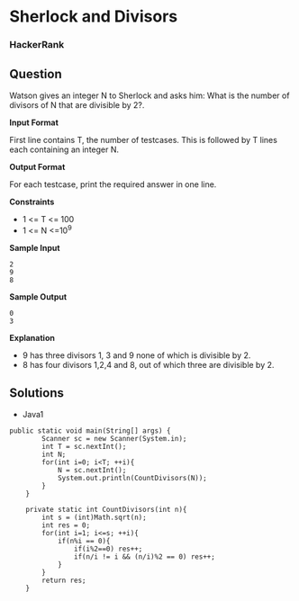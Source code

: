 # Sherlock and Divisors

### HackerRank

## Question

Watson gives an integer N to Sherlock and asks him: What is the number of divisors of N that are divisible by 2?.

**Input Format** 

First line contains T, the number of testcases. This is followed by T lines each containing an integer N.

**Output Format** 

For each testcase, print the required answer in one line.

**Constraints** 

* 1 <= T <= 100
* 1 <= N <=10<sup>9</sup>

**Sample Input**
```
2
9
8
```

**Sample Output**
```
0
3
```

**Explanation** 

* 9 has three divisors 1, 3 and 9 none of which is divisible by 2. 
* 8 has four divisors 1,2,4 and 8, out of which three are divisible by 2.

## Solutions
* Java1
```
public static void main(String[] args) {
        Scanner sc = new Scanner(System.in);
        int T = sc.nextInt();
        int N;
        for(int i=0; i<T; ++i){
            N = sc.nextInt();
            System.out.println(CountDivisors(N));
        }
    }
    
    private static int CountDivisors(int n){
        int s = (int)Math.sqrt(n);
        int res = 0;
        for(int i=1; i<=s; ++i){
            if(n%i == 0){
                if(i%2==0) res++;
                if(n/i != i && (n/i)%2 == 0) res++; 
            }
        }
        return res;
    }
```
